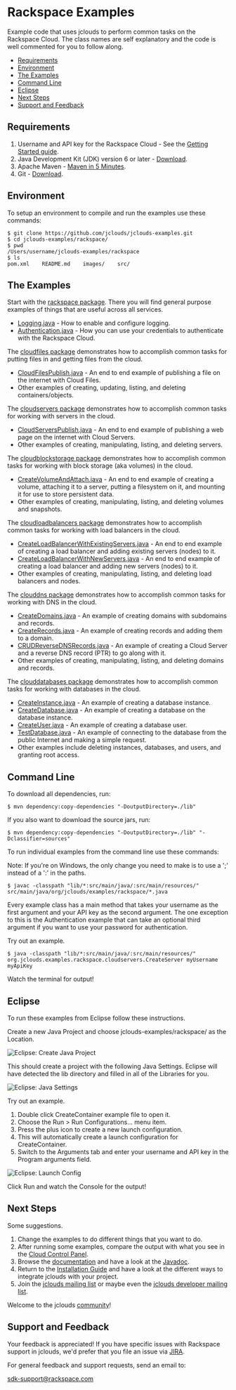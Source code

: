 # Rackspace Examples
Example code that uses jclouds to perform common tasks on the Rackspace Cloud. The class names are self explanatory and the code is well commented for you to follow along.

- [Requirements](#requirements)
- [Environment](#environment)
- [The Examples](#the-examples)
- [Command Line](#command-line)
- [Eclipse](#eclipse)
- [Next Steps](#next-steps)
- [Support and Feedback](#support-and-feedback)

## Requirements

1. Username and API key for the Rackspace Cloud - See the [Getting Started guide](http://www.jclouds.org/documentation/quickstart/rackspace/).
1. Java Development Kit (JDK) version 6 or later - [Download](http://www.oracle.com/technetwork/java/javase/downloads/index.html).
1. Apache Maven - [Maven in 5 Minutes](http://maven.apache.org/guides/getting-started/maven-in-five-minutes.html).
1. Git - [Download](http://git-scm.com/downloads).

## Environment
To setup an environment to compile and run the examples use these commands:

```
$ git clone https://github.com/jclouds/jclouds-examples.git
$ cd jclouds-examples/rackspace/
$ pwd
/Users/username/jclouds-examples/rackspace
$ ls
pom.xml    README.md    images/    src/
```

## The Examples

Start with the [rackspace package](https://github.com/jclouds/jclouds-examples/tree/master/rackspace/src/main/java/org/jclouds/examples/rackspace). There you will find general purpose examples of things that are useful across all services.

  * [Logging.java](https://github.com/jclouds/jclouds-examples/blob/master/rackspace/src/main/java/org/jclouds/examples/rackspace/Logging.java) - How to enable and configure logging.
  * [Authentication.java](https://github.com/jclouds/jclouds-examples/blob/master/rackspace/src/main/java/org/jclouds/examples/rackspace/Authentication.java) - How you can use your credentials to authenticate with the Rackspace Cloud.

The [cloudfiles package](https://github.com/jclouds/jclouds-examples/tree/master/rackspace/src/main/java/org/jclouds/examples/rackspace/cloudfiles) demonstrates how to accomplish common tasks for putting files in and getting files from the cloud.

  * [CloudFilesPublish.java](https://github.com/jclouds/jclouds-examples/blob/master/rackspace/src/main/java/org/jclouds/examples/rackspace/cloudfiles/CloudFilesPublish.java) - An end to end example of publishing a file on the internet with Cloud Files.
  * Other examples of creating, updating, listing, and deleting containers/objects.

The [cloudservers package](https://github.com/jclouds/jclouds-examples/tree/master/rackspace/src/main/java/org/jclouds/examples/rackspace/cloudservers) demonstrates how to accomplish common tasks for working with servers in the cloud.  

  * [CloudServersPublish.java](https://github.com/jclouds/jclouds-examples/blob/master/rackspace/src/main/java/org/jclouds/examples/rackspace/cloudservers/CloudServersPublish.java) - An end to end example of publishing a web page on the internet with Cloud Servers.
  * Other examples of creating, manipulating, listing, and deleting servers.

The [cloudblockstorage package](https://github.com/jclouds/jclouds-examples/tree/master/rackspace/src/main/java/org/jclouds/examples/rackspace/cloudblockstorage) demonstrates how to accomplish common tasks for working with block storage (aka volumes) in the cloud.  

  * [CreateVolumeAndAttach.java](https://github.com/jclouds/jclouds-examples/blob/master/rackspace/src/main/java/org/jclouds/examples/rackspace/cloudblockstorage/CreateVolumeAndAttach.java) - An end to end example of creating a volume, attaching it to a server, putting a filesystem on it, and mounting it for use to store persistent data.
  * Other examples of creating, manipulating, listing, and deleting volumes and snapshots.

The [cloudloadbalancers package](https://github.com/jclouds/jclouds-examples/tree/master/rackspace/src/main/java/org/jclouds/examples/rackspace/cloudloadbalancers) demonstrates how to accomplish common tasks for working with load balancers in the cloud.  

  * [CreateLoadBalancerWithExistingServers.java](https://github.com/jclouds/jclouds-examples/blob/master/rackspace/src/main/java/org/jclouds/examples/rackspace/cloudloadbalancers/CreateLoadBalancerWithExistingServers.java) - An end to end example of creating a load balancer and adding existing servers (nodes) to it.
  * [CreateLoadBalancerWithNewServers.java](https://github.com/jclouds/jclouds-examples/blob/master/rackspace/src/main/java/org/jclouds/examples/rackspace/cloudloadbalancers/CreateLoadBalancerWithNewServers.java) - An end to end example of creating a load balancer and adding new servers (nodes) to it.
  * Other examples of creating, manipulating, listing, and deleting load balancers and nodes.

The [clouddns package](https://github.com/jclouds/jclouds-examples/tree/master/rackspace/src/main/java/org/jclouds/examples/rackspace/clouddns) demonstrates how to accomplish common tasks for working with DNS in the cloud.  

  * [CreateDomains.java](https://github.com/jclouds/jclouds-examples/blob/master/rackspace/src/main/java/org/jclouds/examples/rackspace/clouddns/CreateDomains.java) - An example of creating domains with subdomains and records.
  * [CreateRecords.java](https://github.com/jclouds/jclouds-examples/blob/master/rackspace/src/main/java/org/jclouds/examples/rackspace/clouddns/CreateRecords.java) - An example of creating records and adding them to a domain.
  * [CRUDReverseDNSRecords.java](https://github.com/jclouds/jclouds-examples/blob/master/rackspace/src/main/java/org/jclouds/examples/rackspace/clouddns/CRUDReverseDNSRecords.java) - An example of creating a Cloud Server and a reverse DNS record (PTR) to go along with it.
  * Other examples of creating, manipulating, listing, and deleting domains and records.

The [clouddatabases package](https://github.com/jclouds/jclouds-examples/tree/master/rackspace/src/main/java/org/jclouds/examples/rackspace/clouddatabases) demonstrates how to accomplish common tasks for working with databases in the cloud.  

  * [CreateInstance.java](https://github.com/jclouds/jclouds-examples/blob/master/rackspace/src/main/java/org/jclouds/examples/rackspace/clouddatabases/CreateInstance.java) - An example of creating a database instance.
  * [CreateDatabase.java](https://github.com/jclouds/jclouds-examples/blob/master/rackspace/src/main/java/org/jclouds/examples/rackspace/clouddatabases/CreateDatabase.java) - An example of creating a database on the database instance.
  * [CreateUser.java](https://github.com/jclouds/jclouds-examples/blob/master/rackspace/src/main/java/org/jclouds/examples/rackspace/clouddatabases/CreateUser.java) - An example of creating a database user.
  * [TestDatabase.java](https://github.com/jclouds/jclouds-examples/blob/master/rackspace/src/main/java/org/jclouds/examples/rackspace/clouddatabases/TestDatabase.java) - An example of connecting to the database from the public Internet and making a simple request.
  * Other examples include deleting instances, databases, and users, and granting root access.


## Command Line

To download all dependencies, run:

```
$ mvn dependency:copy-dependencies "-DoutputDirectory=./lib"
```

If you also want to download the source jars, run:

```
$ mvn dependency:copy-dependencies "-DoutputDirectory=./lib" "-Dclassifier=sources"
```

To run individual examples from the command line use these commands:

Note: If you're on Windows, the only change you need to make is to use a ';' instead of a ':' in the paths.

```
$ javac -classpath "lib/*:src/main/java/:src/main/resources/" src/main/java/org/jclouds/examples/rackspace/*.java
```

Every example class has a main method that takes your username as the first argument and your API key as the second argument. The one exception to this is the Authentication example that can take an optional third argument if you want to use your password for authentication.

Try out an example.

```
$ java -classpath "lib/*:src/main/java/:src/main/resources/" org.jclouds.examples.rackspace.cloudservers.CreateServer myUsername myApiKey
```
Watch the terminal for output!

## Eclipse
To run these examples from Eclipse follow these instructions.

Create a new Java Project and choose jclouds-examples/rackspace/ as the Location.

![Eclipse: Create Java Project](https://raw.github.com/jclouds/jclouds-examples/master/rackspace/images/Eclipse1.png "Eclipse: Create Java Project")

This should create a project with the following Java Settings. Eclipse will have detected the lib directory and filled in all of the Libraries for you.

![Eclipse: Java Settings](https://raw.github.com/jclouds/jclouds-examples/master/rackspace/images/Eclipse2.png "Eclipse: Java Settings")

Try out an example.

1. Double click CreateContainer example file to open it.
1. Choose the Run > Run Configurations... menu item.
1. Press the plus icon to create a new launch configuration.
1. This will automatically create a launch configuration for CreateContainer.
1. Switch to the Arguments tab and enter your username and API key in the Program arguments field.

![Eclipse: Launch Config](https://raw.github.com/jclouds/jclouds-examples/master/rackspace/images/Eclipse3.png "Eclipse: Launch Config")

Click Run and watch the Console for the output!

## Next Steps

Some suggestions.

1. Change the examples to do different things that you want to do.
1. After running some examples, compare the output with what you see in the [Cloud Control Panel](https://mycloud.rackspace.com/).
1. Browse the [documentation](http://www.jclouds.org/documentation/) and have a look at the [Javadoc](http://demobox.github.com/jclouds-maven-site/latest/apidocs).
1. Return to the [Installation Guide](http://www.jclouds.org/documentation/userguide/installation-guide/) and have a look at the different ways to integrate jclouds with your project.
1. Join the [jclouds mailing list](https://groups.google.com/forum/?fromgroups#!forum/jclouds) or maybe even the [jclouds developer mailing list](https://groups.google.com/forum/?fromgroups#!forum/jclouds-dev).

Welcome to the jclouds [community](http://www.jclouds.org/documentation/community/)!

## Support and Feedback

Your feedback is appreciated! If you have specific issues with Rackspace support in jclouds, we'd prefer that you file an issue via [JIRA](https://issues.apache.org/jira/browse/JCLOUDS).

For general feedback and support requests, send an email to:

[sdk-support@rackspace.com](mailto:sdk-support@rackspace.com)
